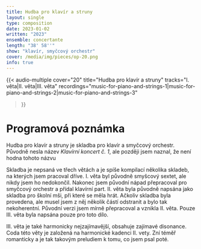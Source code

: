 ```yaml
---
title: Hudba pro klavír a struny
layout: single
type: composition
date: 2023-01-02
written: "2023"
ensemble: concertante
length: "38' 58''"
show: "klavír, smyčcový orchestr"
cover: /media/img/pieces/op-20.png
info: true
---
```


{{< audio-multiple
    cover="20"
    title="Hudba pro klavír a struny"
    tracks="I. věta|II. věta|III. věta"
    recordings="music-for-piano-and-strings-1|music-for-piano-and-strings-2|music-for-piano-and-strings-3"
>}}

# Programová poznámka

Hudba pro klavír a struny je skladba pro klavír a smyčcový orchestr. Původně nesla název *Klavírní koncert č. 1*, ale později jsem naznal, že není hodna tohoto názvu

Skladba je nepsaná ve třech větách a je spíše kompilací několika skladeb, na kterých jsem pracoval dříve. I. věta byl původně smyšcový sextet, ale nikdy jsem ho nedokončil. Nakonec jsem původní nápad přepracoval pro smyčcový orchestr a přídal klavírní part. II. věta byla původně napsána jako skladba pro školní mši, při které se měla hrát. Ačkoliv skladba byla provedena, ale musel jsem z něj několik částí odstranit a bylo tak nekoherentní. Původní verzi jsem mírně přepracoval a vznikla II. věta. Pouze III. věta byla napsána pouze pro toto dílo.

III. věta je také harmonicky nejzajímavější, obsahuje zajímavé disonance. Coda této věty je založená na harmonické kadenci II. vety. Zní téměř romanticky a je tak takovým preludiem k tomu, co jsem psal poté.